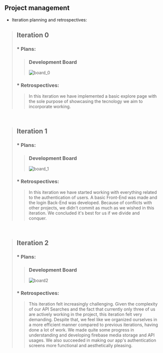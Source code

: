 
## Project management


* Iteration planning and retrospectives:

> ## Iteration 0
>
> ### * Plans:
>
>   > ### Development Board
>   >
>   >![board_0](https://user-images.githubusercontent.com/114760605/225951074-92295b50-21a7-4be9-9789-a7fb0249cdf9.PNG)
>
> ### * Retrospectives: 
>
>  > In this iteration we have implemented a basic explore page with the sole purpose of showcasing the tecnology we aim to incorporate working. <br>
>

<br>


> ## Iteration 1
>
> ### * Plans:
>
>   > ### Development Board
>   >
>   >![board_1](https://user-images.githubusercontent.com/92693155/232319908-206b1303-4095-437d-a6bb-81b77bece9d8.png)
>
> ### * Retrospectives: 
>
>  > In this iteration we have started working with everything related to the authentication of users. A basic Front-End was made and the login Back-End was developed. Because of conflicts with other projects, we didn't commit as much as we wished in this iteration. We concluded it's best for us if we divide and conquer.  <br>
>

<br>

> ## Iteration 2
>
> ### * Plans:
>
>   > ### Development Board
>   >
>   >![board2](https://user-images.githubusercontent.com/92693155/233209430-d5917889-e89c-4970-aca9-cab15ec700b6.png)
>
> ### * Retrospectives: 
>
>  > This iteration felt increasingly challenging. Given the complexity of our API Searches and the fact that currently only three of us are actively working in the project, this iteration felt very demanding. Despite that, we feel like we organized ourselves in a more efficient manner compared to previous iterations, having done a lot of work. We made quite some progress in understanding and developing firebase media storage and API usages. We also succeeded in making our app's authentication screens more functional and aesthetically pleasing.  <br>
>

<br>









